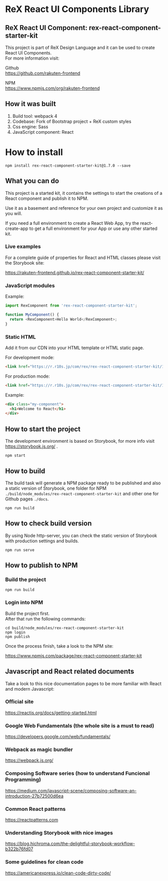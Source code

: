 # ReX React UI Components Library
## ReX React UI Component: rex-react-component-starter-kit

This project is part of ReX Design Language and it can be used to create React UI Components.   
For more information visit:   

Github  
https://github.com/rakuten-frontend

NPM  
https://www.npmjs.com/org/rakuten-frontend

## How it was built 

1. Build tool: webpack 4
1. Codebase: Fork of Bootstrap project + ReX custom styles
1. Css engine: Sass
1. JavaScript component: React

# How to install

```
npm install rex-react-component-starter-kit@1.7.0 --save
```

## What you can do

This project is a started kit, it contains the settings to start the creations of a React component and publish it to NPM.   

Use it as a basement and reference for your own project and customize it as you will.  

If you need a full environment to create a React Web App, try the react-create-app to get a full environment for your App or use any other started kit.

### Live examples

For a complete guide of properties for React and HTML classes please visit the Storybook site:  

https://rakuten-frontend.github.io/rex-react-component-starter-kit/

### JavaScript modules

Example: 

```js
import RexComponent from 'rex-react-component-starter-kit';

function MyComponent() {
  return <RexComponent>Hello World</RexComponent>;
}
```

### Static HTML

Add it from our CDN into your HTML template or HTML static page.

For development mode:

```markdown
<link href="https://r.r10s.jp/com/rex/rex-react-component-starter-kit/1.7.0/rex-react-component-starter-kit.development.css" rel="stylesheet">
```

For production mode:

```markdown
<link href="https://r.r10s.jp/com/rex/rex-react-component-starter-kit/1.7.0/rex-react-component-starter-kit.production.min.css" rel="stylesheet">
```

Example: 

```markdown
<div class="my-component">
  <h1>Welcome to React</h1>
</div>
```

## How to start the project

The development environment is based on Storybook, for more info visit https://storybook.js.org/ .   

```
npm start
```

## How to build

The build task will generate a NPM package ready to be published and also a static version of Storybook, one folder for NPM `./build/node_modules/rex-react-component-starter-kit` and other one for Github pages `./docs`.   

```
npm run build
```

## How to check build version

By using Node http-server, you can check the static version of Storybook with production settings and builds.

```
npm run serve
```

## How to publish to NPM
### Build the project

```
npm run build
```

### Login into NPM

Build the project first.  
After that run the following commands:

```
cd build/node_modules/rex-react-component-starter-kit
npm login
npm publish
```

Once the process finish, take a look to the NPM site:   

https://www.npmjs.com/package/rex-react-component-starter-kit

## Javascript and React related documents

Take a look to this nice documentation pages to be more familiar with React and modern Javascript:

### Official site
https://reactjs.org/docs/getting-started.html   

### Google Web Fundamentals (the whole site is a must to read)
https://developers.google.com/web/fundamentals/

### Webpack as magic bundler
https://webpack.js.org/

### Composing Software series (how to understand Funcional Programming)
https://medium.com/javascript-scene/composing-software-an-introduction-27b72500d6ea   

### Common React patterns
https://reactpatterns.com   

### Understanding Storybook with nice images
https://blog.hichroma.com/the-delightful-storybook-workflow-b322b76fd07   

### Some guidelines for clean code
https://americanexpress.io/clean-code-dirty-code/


